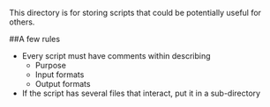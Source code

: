 This directory is for storing scripts that could be potentially useful for others.

##A few rules
- Every script must have comments within describing
    - Purpose
    - Input formats
    - Output formats
- If the script has several files that interact, put it in a sub-directory
